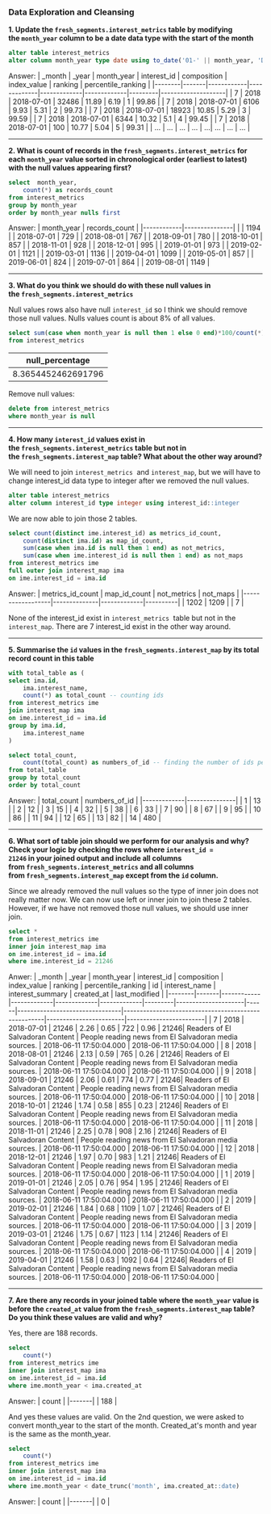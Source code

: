 ### Data Exploration and Cleansing

**1. Update the <code>fresh_segments.interest_metrics</code> table by modifying the <code>month_year</code> column to be a date data type with the start of the month**
````sql
alter table interest_metrics 
alter column month_year type date using to_date('01-' || month_year, 'DD-MM-YYYY') -- converted month_year to the right format before alter data type
````
Answer:
| _month | _year | month_year | interest_id | composition | index_value | ranking | percentile_ranking |
|--------|-------|------------|-------------|-------------|-------------|---------|--------------------|
| 7      | 2018  | 2018-07-01 | 32486       |       11.89 |        6.19 |       1 |              99.86 |
| 7      | 2018  | 2018-07-01 | 6106        |        9.93 |        5.31 |       2 |              99.73 |
| 7      | 2018  | 2018-07-01 | 18923       |       10.85 |        5.29 |       3 |              99.59 |
| 7      | 2018  | 2018-07-01 | 6344        |       10.32 |         5.1 |       4 |              99.45 |
| 7      | 2018  | 2018-07-01 | 100         |       10.77 |        5.04 |       5 |              99.31 |
| ...     | ... | ... | ...        |       ...|       ... |      ... |            ... |
***

**2. What is count of records in the <code>fresh_segments.interest_metrics</code> for each <code>month_year</code> value sorted in chronological order (earliest to latest) with the null values appearing first?**
````sql
select	month_year, 
	count(*) as records_count
from interest_metrics
group by month_year 
order by month_year nulls first 
````
Answer:
| month_year | records_count |
|------------|---------------|
|            |          1194 |
| 2018-07-01 |           729 |
| 2018-08-01 |           767 |
| 2018-09-01 |           780 |
| 2018-10-01 |           857 |
| 2018-11-01 |           928 |
| 2018-12-01 |           995 |
| 2019-01-01 |           973 |
| 2019-02-01 |          1121 |
| 2019-03-01 |          1136 |
| 2019-04-01 |          1099 |
| 2019-05-01 |           857 |
| 2019-06-01 |           824 |
| 2019-07-01 |           864 |
| 2019-08-01 |          1149 |

***

**3. What do you think we should do with these null values in the <code>fresh_segments.interest_metrics</code>**

Null values rows also have null <code>interest_id</code> so I think we should remove those null values. Nulls values count is about 8% of all values. 
````sql
select sum(case when month_year is null then 1 else 0 end)*100/count(*)::numeric as null_percentage
from interest_metrics
````
| null_percentage   |
|-------------------|
| 8.3654452462691796|

Remove null values:
````sql
delete from interest_metrics
where month_year is null
````

***

**4. How many <code>interest_id</code> values exist in the <code>fresh_segments.interest_metrics</code> table but not in the <code>fresh_segments.interest_map</code> table? What about the other way around?**

We will need to join <code>interest_metrics</code>  and <code>interest_map</code>, but we will have to change interest_id data type to integer after we removed the null values.

````sql
alter table interest_metrics 
alter column interest_id type integer using interest_id::integer
````

We are now able to join those 2 tables.
````sql
select count(distinct ime.interest_id) as metrics_id_count,
	count(distinct ima.id) as map_id_count,
	sum(case when ima.id is null then 1 end) as not_metrics,
	sum(case when ime.interest_id is null then 1 end) as not_maps
from interest_metrics ime
full outer join interest_map ima
on ime.interest_id = ima.id
````
Answer:
| metrics_id_count | map_id_count | not_metrics | not_maps |
|------------------|--------------|-------------|----------|
|             1202 |         1209 |             |        7 |

None of the interest_id exist in <code>interest_metrics</code>  table but not in the <code>interest_map</code>. There are 7 interest_id exist in the other way around. 
***

**5. Summarise the <code>id</code> values in the <code>fresh_segments.interest_map</code> by its total record count in this table**
````sql
with total_table as (
select ima.id,
	ima.interest_name,
	count(*) as total_count -- counting ids 
from interest_metrics ime
join interest_map ima
on ime.interest_id = ima.id
group by ima.id,
	ima.interest_name
)

select total_count,
	count(total_count) as numbers_of_id -- finding the number of ids per their total_count 
from total_table
group by total_count
order by total_count
````
Answer:
| total_count | numbers_of_id |
|-------------|---------------|
|           1 |            13 |
|           2 |            12 |
|           3 |            15 |
|           4 |            32 |
|           5 |            38 |
|           6 |            33 |
|           7 |            90 |
|           8 |            67 |
|           9 |            95 |
|          10 |            86 |
|          11 |            94 |
|          12 |            65 |
|          13 |            82 |
|          14 |           480 |

***

**6. What sort of table join should we perform for our analysis and why? Check your logic by checking the rows where <code>interest_id = 21246</code> in your joined output and include all columns from <code>fresh_segments.interest_metrics</code> and all columns from <code>fresh_segments.interest_map</code> except from the <code>id</code> column.**

Since we already removed the null values so the type of inner join does not really matter now. We can now use left or inner join to join these 2 tables. However, if we have not removed those null values, we should use inner join. 
````sql
select *
from interest_metrics ime
inner join interest_map ima
on ime.interest_id = ima.id
where ime.interest_id = 21246
````
Anwer:
| _month | _year | month_year | interest_id | composition | index_value | ranking | percentile_ranking | id   | interest_name                   | interest_summary                                     | created_at             | last_modified          |
|--------|-------|------------|-------------|-------------|-------------|---------|---------------------|------|--------------------------------|-----------------------------------------------------|------------------------|------------------------|
| 7      | 2018  | 2018-07-01 | 21246       | 2.26        | 0.65        | 722     | 0.96                | 21246| Readers of El Salvadoran Content | People reading news from El Salvadoran media sources. | 2018-06-11 17:50:04.000 | 2018-06-11 17:50:04.000 |
| 8      | 2018  | 2018-08-01 | 21246       | 2.13        | 0.59        | 765     | 0.26                | 21246| Readers of El Salvadoran Content | People reading news from El Salvadoran media sources. | 2018-06-11 17:50:04.000 | 2018-06-11 17:50:04.000 |
| 9      | 2018  | 2018-09-01 | 21246       | 2.06        | 0.61        | 774     | 0.77                | 21246| Readers of El Salvadoran Content | People reading news from El Salvadoran media sources. | 2018-06-11 17:50:04.000 | 2018-06-11 17:50:04.000 |
| 10     | 2018  | 2018-10-01 | 21246       | 1.74        | 0.58        | 855     | 0.23                | 21246| Readers of El Salvadoran Content | People reading news from El Salvadoran media sources. | 2018-06-11 17:50:04.000 | 2018-06-11 17:50:04.000 |
| 11     | 2018  | 2018-11-01 | 21246       | 2.25        | 0.78        | 908     | 2.16                | 21246| Readers of El Salvadoran Content | People reading news from El Salvadoran media sources. | 2018-06-11 17:50:04.000 | 2018-06-11 17:50:04.000 |
| 12     | 2018  | 2018-12-01 | 21246       | 1.97        | 0.70        | 983     | 1.21                | 21246| Readers of El Salvadoran Content | People reading news from El Salvadoran media sources. | 2018-06-11 17:50:04.000 | 2018-06-11 17:50:04.000 |
| 1      | 2019  | 2019-01-01 | 21246       | 2.05        | 0.76        | 954     | 1.95                | 21246| Readers of El Salvadoran Content | People reading news from El Salvadoran media sources. | 2018-06-11 17:50:04.000 | 2018-06-11 17:50:04.000 |
| 2      | 2019  | 2019-02-01 | 21246       | 1.84        | 0.68        | 1109    | 1.07                | 21246| Readers of El Salvadoran Content | People reading news from El Salvadoran media sources. | 2018-06-11 17:50:04.000 | 2018-06-11 17:50:04.000 |
| 3      | 2019  | 2019-03-01 | 21246       | 1.75        | 0.67        | 1123    | 1.14                | 21246| Readers of El Salvadoran Content | People reading news from El Salvadoran media sources. | 2018-06-11 17:50:04.000 | 2018-06-11 17:50:04.000 |
| 4      | 2019  | 2019-04-01 | 21246       | 1.58        | 0.63        | 1092    | 0.64                | 21246| Readers of El Salvadoran Content | People reading news from El Salvadoran media sources. | 2018-06-11 17:50:04.000 | 2018-06-11 17:50:04.000 |

***

**7. Are there any records in your joined table where the <code>month_year</code> value is before the <code>created_at</code> value from the <code>fresh_segments.interest_map</code> table? Do you think these values are valid and why?**

Yes, there are 188 records.

````sql
select 
	count(*)
from interest_metrics ime
inner join interest_map ima
on ime.interest_id = ima.id
where ime.month_year < ima.created_at 
````
Answer:
| count |
|-------|
|   188 |

And yes these values are valid. On the 2nd question, we were asked to convert month_year to the start of the month. Created_at's month and year is the same as the month_year. 

````sql
select 
	count(*)
from interest_metrics ime
inner join interest_map ima
on ime.interest_id = ima.id
where ime.month_year < date_trunc('month', ima.created_at::date)
````
Answer:
| count |
|-------|
|   0 |
